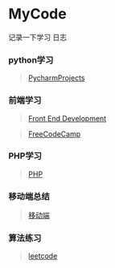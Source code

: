 # MyCode
记录一下学习 日志

### python学习 

> [PycharmProjects](https://github.com/FLYKingdom/MyCode/tree/master/PycharmProjects)

### 前端学习

> [Front End Development](https://github.com/FLYKingdom/MyCode/tree/master/Front%20End%20Development)

> [FreeCodeCamp](https://www.freecodecamp.cn/home)

### PHP学习

> [PHP](https://github.com/FLYKingdom/MyCode/tree/master/PHP)

### 移动端总结

> [移动端](https://github.com/FLYKingdom/MyCode/tree/master/%E7%A7%BB%E5%8A%A8%E7%AB%AF)

### 算法练习 

> [leetcode](https://leetcode-cn.com/problemset/all/)

